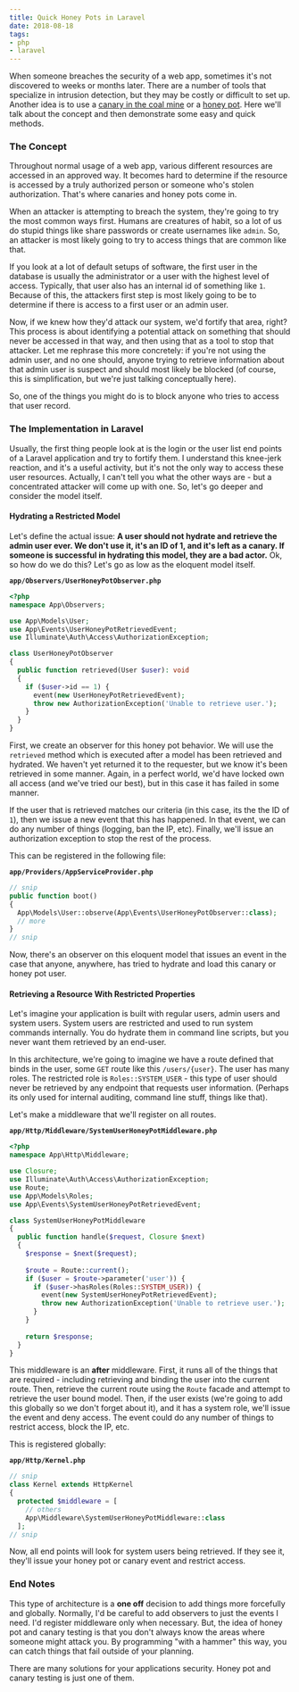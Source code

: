 ```yaml
---
title: Quick Honey Pots in Laravel
date: 2018-08-18
tags:
- php
- laravel
---
```

When someone breaches the security of a web app, sometimes it's not discovered to weeks or months later.  There are a number of tools that specialize in intrusion detection, but they may be costly or difficult to set up.  Another idea is to use a [canary in the coal mine](https://www.smithsonianmag.com/smart-news/story-real-canary-coal-mine-180961570/) or a [honey pot](https://en.wikipedia.org/wiki/Honeypot_(computing)). Here we'll talk about the concept and then demonstrate some easy and quick methods.

<!--more-->

### The Concept

Throughout normal usage of a web app, various different resources are accessed in an approved way. It becomes hard to determine if the resource is accessed by a truly authorized person or someone who's stolen authorization.  That's where canaries and honey pots come in.

When an attacker is attempting to breach the system, they're going to try the most common ways first.  Humans are creatures of habit, so a lot of us do stupid things like share passwords or create usernames like `admin`.  So, an attacker is most likely going to try to access things that are common like that.

If you look at a lot of default setups of software, the first user in the database is usually the administrator or a user with the highest level of access.  Typically, that user also has an internal id of something like `1`.  Because of this, the attackers first step is most likely going to be to determine if there is access to a first user or an admin user.

Now, if we knew how they'd attack our system, we'd fortify that area, right?  This process is about identifying a potential attack on something that should never be accessed in that way, and then using that as a tool to stop that attacker.  Let me rephrase this more concretely: if you're not using the admin user, and no one should, anyone trying to retrieve information about that admin user is suspect and should most likely be blocked (of course, this is simplification, but we're just talking conceptually here).

So, one of the things you might do is to block anyone who tries to access that user record.

### The Implementation in Laravel

Usually, the first thing people look at is the login or the user list end points of a Laravel application and try to fortify them.  I understand this knee-jerk reaction, and it's a useful activity, but it's not the only way to access these user resources.  Actually, I can't tell you what the other ways are - but a concentrated attacker will come up with one.  So, let's go deeper and consider the model itself.

#### Hydrating a Restricted Model

Let's define the actual issue: **A user should not hydrate and retrieve the admin user ever. We don't use it, it's an ID of 1, and it's left as a canary. If someone is successful in hydrating this model, they are a bad actor.**  Ok, so how do we do this?  Let's go as low as the eloquent model itself.

**`app/Observers/UserHoneyPotObserver.php`**
```php
<?php
namespace App\Observers;

use App\Models\User;
use App\Events\UserHoneyPotRetrievedEvent;
use Illuminate\Auth\Access\AuthorizationException;

class UserHoneyPotObserver
{
  public function retrieved(User $user): void
  {
    if ($user->id == 1) {
      event(new UserHoneyPotRetrievedEvent);
      throw new AuthorizationException('Unable to retrieve user.');
    }
  }
}
```

First, we create an observer for this honey pot behavior.  We will use the `retrieved` method which is executed after a model has been retrieved and hydrated.  We haven't yet returned it to the requester, but we know it's been retrieved in some manner. Again, in a perfect world, we'd have locked own all access (and we've tried our best), but in this case it has failed in some manner.

If the user that is retrieved matches our criteria (in this case, its the the ID of `1`), then we issue a new event that this has happened.  In that event, we can do any number of things (logging, ban the IP, etc).  Finally, we'll issue an authorization exception to stop the rest of the process.

This can be registered in the following file:

**`app/Providers/AppServiceProvider.php`**
```php
// snip
public function boot()
{
  App\Models\User::observe(App\Events\UserHoneyPotObserver::class);
  // more
}
// snip
```

Now, there's an observer on this eloquent model that issues an event in the case that anyone, anywhere, has tried to hydrate and load this canary or honey pot user.

#### Retrieving a Resource With Restricted Properties

Let's imagine your application is built with regular users, admin users and system users.  System users are restricted and used to run system commands internally.  You do hydrate them in command line scripts, but you never want them retrieved by an end-user.  

In this architecture, we're going to imagine we have a route defined that binds in the user, some `GET` route like this `/users/{user}`.  The user has many roles.  The restricted role is `Roles::SYSTEM_USER` - this type of user should never be retrieved by any endpoint that requests user information.  (Perhaps its only used for internal auditing, command line stuff, things like that).

Let's make a middleware that we'll register on all routes.

**`app/Http/Middleware/SystemUserHoneyPotMiddleware.php`**
```php
<?php
namespace App\Http\Middleware;

use Closure;
use Illuminate\Auth\Access\AuthorizationException;
use Route;
use App\Models\Roles;
use App\Events\SystemUserHoneyPotRetrievedEvent;

class SystemUserHoneyPotMiddleware
{
  public function handle($request, Closure $next)
  {
    $response = $next($request);
        
    $route = Route::current();
    if ($user = $route->parameter('user')) {
      if ($user->hasRoles(Roles::SYSTEM_USER)) {
        event(new SystemUserHoneyPotRetrievedEvent);
        throw new AuthorizationException('Unable to retrieve user.');
      }
    }
        
    return $response;
  }
}
```

This middleware is an **after** middleware.  First, it runs all of the things that are required - including retrieving and binding the user into the current route.   Then, retrieve the current route using the `Route` facade and attempt to retrieve the user bound model.  Then, if the user exists (we're going to add this globally so we don't forget about it), and it has a system role, we'll issue the event and deny access.  The event could do any number of things to restrict access, block the IP, etc.

This is registered globally:

**`app/Http/Kernel.php`**
```php
// snip
class Kernel extends HttpKernel
{
  protected $middleware = [
    // others
    App\Middleware\SystemUserHoneyPotMiddleware::class
  ];
// snip
```

Now, all end points will look for system users being retrieved.  If they see it, they'll issue your honey pot or canary event and restrict access.

### End Notes

This type of architecture is a **one off** decision to add things more forcefully and globally. Normally, I'd be careful to add observers to just the events I need. I'd register middleware only when necessary.  But, the idea of honey pot and canary testing is that you don't always know the areas where someone might attack you.  By programming "with a hammer" this way, you can catch things that fail outside of your planning.

There are many solutions for your applications security.  Honey pot and canary testing is just one of them.
